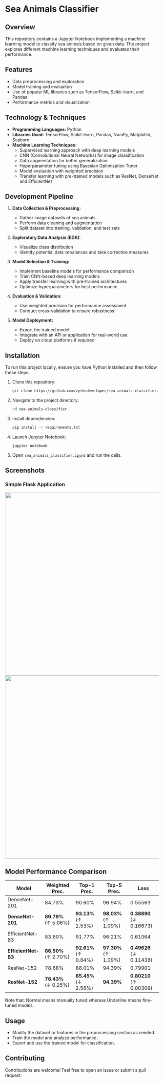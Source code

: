 # Sea Animals Classifier

## Overview

This repository contains a Jupyter Notebook implementing a machine learning model to classify sea animals based on given data. The project explores different machine learning techniques and evaluates their performance.

## Features

- Data preprocessing and exploration
- Model training and evaluation
- Use of popular ML libraries such as TensorFlow, Scikit-learn, and Pandas
- Performance metrics and visualization

## Technology & Techniques

- **Programming Languages:** Python
- **Libraries Used:** TensorFlow, Scikit-learn, Pandas, NumPy, Matplotlib, Seaborn
- **Machine Learning Techniques:**
  - Supervised learning approach with deep learning models
  - CNN (Convolutional Neural Networks) for image classification
  - Data augmentation for better generalization
  - Hyperparameter tuning using Bayesian Optimization Tuner
  - Model evaluation with weighted precision
  - Transfer learning with pre-trained models such as ResNet, DenseNet and EfficientNet

## Development Pipeline

1. **Data Collection & Preprocessing:**

   - Gather image datasets of sea animals
   - Perform data cleaning and augmentation
   - Split dataset into training, validation, and test sets

2. **Exploratory Data Analysis (EDA):**

   - Visualize class distribution
   - Identify potential data imbalances and take corrective measures

3. **Model Selection & Training:**

   - Implement baseline models for performance comparison
   - Train CNN-based deep learning models
   - Apply transfer learning with pre-trained architectures
   - Optimize hyperparameters for best performance

4. **Evaluation & Validation:**

   - Use weighted precision for performance assessment
   - Conduct cross-validation to ensure robustness

5. **Model Deployment:**

   - Export the trained model
   - Integrate with an API or application for real-world use
   - Deploy on cloud platforms if required

## Installation

To run this project locally, ensure you have Python installed and then follow these steps:

1. Clone this repository:
   ```bash
   git clone https://github.com/zythedeveloper/sea-animals-classifier.git
   ```
2. Navigate to the project directory:
   ```bash
   cd sea-animals-classifier
   ```
3. Install dependencies:
   ```bash
   pip install -r requirements.txt
   ```
4. Launch Jupyter Notebook:
   ```bash
   jupyter notebook
   ```
5. Open `sea_animals_classifier.ipynb` and run the cells.

## Screenshots
### Simple Flask Application
<img src="https://drive.google.com/uc?id=1lQVWVbFwBVwy_JRipfxeoFLfV6yXLVuE" width="600px" />
<img src="https://drive.google.com/uc?id=1e3fawVOlc5XFnAwg-yiz-yLEB2di3DYi" width="600px" />

## Model Performance Comparison

| Model             | Weighted Prec.  | Top-1 Prec.      | Top-5 Prec.      | Loss         |
|------------------|---------------|----------------|----------------|-------------|
| DenseNet-201     | 84.73%        | 90.60%         | 96.94%         | 0.55563     |
| **DenseNet-201** | **89.79%** (↑ 5.06%) | **93.13%** (↑ 2.53%) | **98.03%** (↑ 1.09%) | **0.38890** (↓ 0.16673) |
| EfficientNet-B3  | 83.80%        | 91.77%         | 96.21%         | 0.61064     |
| **EfficientNet-B3** | **86.50%** (↑ 2.70%) | **92.61%** (↑ 0.84%) | **97.30%** (↑ 1.09%) | **0.49626** (↓ 0.11438) |
| ResNet-152       | 78.68%        | 88.01%         | 94.39%         | 0.79901     |
| **ResNet-152**   | **78.43%** (↓ 0.25%) | **85.45%** (↓ 2.56%) | **94.39%** | **0.80210** (↑ 0.00309) |

Note that: Normal means manually tuned whereas Underline means fine-tuned models.

## Usage

- Modify the dataset or features in the preprocessing section as needed.
- Train the model and analyze performance.
- Export and use the trained model for classification.

## Contributing

Contributions are welcome! Feel free to open an issue or submit a pull request.
